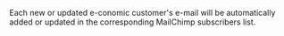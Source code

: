 Each new or updated e-conomic customer's e-mail will be automatically added or updated in the corresponding MailChimp subscribers list.